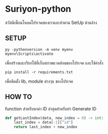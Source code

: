 # Suriyon-python

สวัสดีเพื่อนโหลดโปรเจคของเราและทำตาม SetUp ด้านล้าง

SETUP
-----
```shell
py -pythonversion -m venv myenv
myenv\Scripts\activate
```
เพื่อสร้างและเรียกใช้ที่เก็บสภาพแวดล้อมของโปรเจค
และใช้คำสั่ง
```shell
pip install -r requirements.txt
```
เพื่อติดตั้ง lib, module ต่างๆแ ของโปรเจค  

HOW TO
------
function สำหรับหาค่า ID ล่าสุดสำหรับทำ Generate ID
```python
def getLastIndex(data, new_index = 0) -> int:
    last_index = data[-1]["id"]
    return last_index + new_index
```
